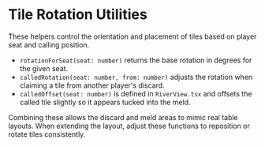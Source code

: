 # Tile Rotation Utilities

These helpers control the orientation and placement of tiles based on player seat and calling position.

- `rotationForSeat(seat: number)` returns the base rotation in degrees for the given seat.
- `calledRotation(seat: number, from: number)` adjusts the rotation when claiming a tile from another player's discard.
- `calledOffset(seat: number)` is defined in `RiverView.tsx` and offsets the called tile slightly so it appears tucked into the meld.

Combining these allows the discard and meld areas to mimic real table layouts. When extending the layout, adjust these functions to reposition or rotate tiles consistently.
